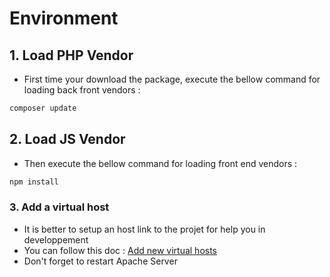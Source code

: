 # Environment

## 1. Load PHP Vendor
- First time your download the package, execute the bellow command for loading back front vendors :
```sh
composer update
```
## 2. Load JS Vendor
- Then execute the bellow command for loading front end vendors :
```sh
npm install
```

### 3. Add a virtual host
- It is better to setup an host link to the projet for help you in developpement
- You can follow this doc : [Add new virtual hosts](/vendor\kekefreedog\luckyphp\docs\etc\virtual_host.md)
- Don't forget to restart Apache Server